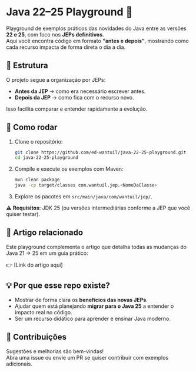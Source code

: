 # Java 22–25 Playground 🚀

Playground de exemplos práticos das novidades do Java entre as versões **22 e 25**, com foco nos **JEPs definitivos**.  
Aqui você encontra código em formato **“antes e depois”**, mostrando como cada recurso impacta de forma direta o dia a dia.

## 📂 Estrutura

O projeto segue a organização por JEPs:  

- **Antes da JEP** → como era necessário escrever antes.  
- **Depois da JEP** → como fica com o recurso novo.  

Isso facilita comparar e entender rapidamente a evolução.

## 🔧 Como rodar

1. Clone o repositório:  

   ```bash
   git clone https://github.com/ed-wantuil/java-22-25-playground.git
   cd java-22-25-playground
   ```

2. Compile e execute os exemplos com Maven:  

   ```bash
   mvn clean package
   java -cp target/classes com.wantuil.jep.<NomeDaClasse>
   ```

3. Explore os pacotes em `src/main/java/com/wantuil/jep/`.

⚠️ **Requisitos**: JDK 25 (ou versões intermediárias conforme a JEP que você quiser testar).

## 📖 Artigo relacionado

Este playground complementa o artigo que detalha todas as mudanças do Java 21 → 25 em um guia prático:

👉 [Link do artigo aqui]

## 💡 Por que esse repo existe?

- Mostrar de forma clara os **benefícios das novas JEPs**.  
- Ajudar quem está planejando **migrar para o Java 25** a entender o impacto real no código.  
- Ser um recurso didático para aprender e ensinar Java moderno.

## 🤝 Contribuições

Sugestões e melhorias são bem-vindas!  
Abra uma issue ou envie um PR se quiser contribuir com exemplos adicionais.
